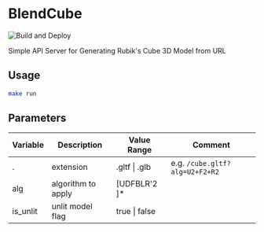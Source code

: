 # BlendCube

![Build and Deploy](https://github.com/biohuns/blendcube/workflows/Build%20and%20Deploy/badge.svg)

Simple API Server for Generating Rubik's Cube 3D Model from URL

## Usage

```bash
make run
```

## Parameters

| Variable | Description        | Value Range   | Comment                        |
| -------- | ------------------ | ------------- | ------------------------------ |
| .        | extension          | .gltf \| .glb | e.g. `/cube.gltf?alg=U2+F2+R2` |
| alg      | algorithm to apply | [UDFBLR'2 ]\* |                                |
| is_unlit | unlit model flag   | true \| false |                                |
